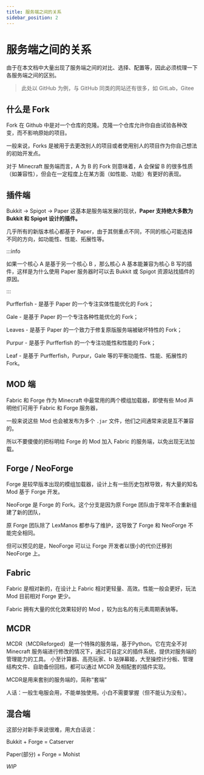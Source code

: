 ```yaml
---
title: 服务端之间的关系
sidebar_position: 2
---
```


# 服务端之间的关系

由于在本文档中大量出现了服务端之间的对比、选择、配置等，因此必须梳理一下各服务端之间的区别。

> 此处以 GitHub 为例，与 GitHub 同类的网站还有很多，如 GitLab，Gitee

## 什么是 Fork

Fork 在 Github 中是对一个仓库的克隆。克隆一个仓库允许你自由试验各种改变，而不影响原始的项目。

一般来说，Forks 是被用于去更改别人的项目或者使用别人的项目作为你自己想法的初始开发点。

对于 Minecraft 服务端而言，A 为 B 的 Fork 则意味着，A 会保留 B 的很多性质（如兼容性），但会在一定程度上在某方面（如性能、功能）有更好的表现。

## 插件端

Bukkit -> Spigot -> Paper 这基本是服务端发展的现状，**Paper 支持绝大多数为 Bukkit 和 Spigot 设计的插件。**

几乎所有的新版本核心都基于 Paper，由于其侧重点不同，不同的核心可能选择不同的方向，如功能性、性能、拓展性等。

:::info

如果一个核心 A 是基于另一个核心 B ，那么核心 A 基本能兼容为核心 B 写的插件，这样是为什么使用 Paper 服务器时可以去 Bukkit 或 Spigot 资源站找插件的原因。

:::

Purfferfish - 是基于 Paper 的一个专注实体性能优化的 Fork；

Gale - 是基于 Paper 的一个专注各种性能优化的 Fork；

Leaves - 是基于 Paper 的一个致力于修复原版服务端被破坏特性的 Fork；

Purpur - 是基于 Purfferfish 的一个专注功能性和性能的 Fork；

Leaf - 是基于 Purfferfish，Purpur，Gale 等的平衡功能性、性能、拓展性的 Fork。

## MOD 端

Fabric 和 Forge 作为 Minecraft 中最常用的两个模组加载器，即使有些 Mod 声明他们可用于 Fabric 和 Forge 服务器，

一般来说这些 Mod 也会被发布为多个 `.jar` 文件，他们之间通常来说是互不兼容的。

所以不要傻傻的把标明给 Forge 的 Mod 加入 Fabric 的服务端，以免出现无法加载。

## Forge / NeoForge

Forge 是较早版本出现的模组加载器，设计上有一些历史包袱导致，有大量的知名 Mod 基于 Forge 开发。

NeoForge 是 Forge 的 Fork。这个分支是因为原 Forge 团队由于常年不合重新组建了新的团队，

原 Forge 团队除了 LexManos 都参与了维护，这导致了 Forge 和 NeoForge 不能完全相同。

但可以预见的是，NeoForge 可以让 Forge 开发者以很小的代价迁移到 NeoForge 上。

## Fabric

Fabric 是相对新的，在设计上 Fabric 相对更轻量、高效。性能一般会更好，玩法 Mod 目前相对 Forge 更少。

Fabric 拥有大量的优化效果较好的 Mod ，较为出名的有元素周期表钠等。

## MCDR
MCDR（MCDReforged）是一个特殊的服务端，基于Python。它在完全不对 Minecraft 服务端进行修改的情况下，通过可自定义的插件系统，提供对服务端的管理能力的工具。
小至计算器、高亮玩家、b 站弹幕姬，大至操控计分板、管理结构文件、自助备份回档，都可以通过 MCDR 及相配套的插件实现。

MCDR是用来套别的服务端的，简称“套端”

人话：一般生电服会用，不能单独使用。小白不需要掌握（但不能认为没有）。

## 混合端

这部分对新手来说很难，用大白话说：

Bukkit + Forge = Catserver

Paper(部分) + Forge = Mohist

_WIP_
